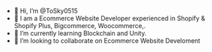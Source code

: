 - 👋 Hi, I’m @ToSky0515
- 👀 I am a Ecommerce Website Developer experienced in Shopify & Shopify Plus, Bigcommerce, Woocommerce,.
- 🌱 I’m currently learning Blockchain and Unity.
- 💞️ I’m looking to collaborate on Ecommerce Website Develoment

<!---
ToSky0515/ToSky0515 is a ✨ special ✨ repository because its `README.md` (this file) appears on your GitHub profile.
You can click the Preview link to take a look at your changes.
--->
